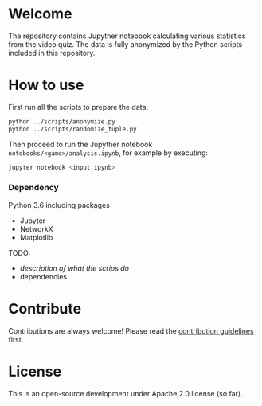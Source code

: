 # Welcome

The repository contains Jupyther notebook calculating various statistics from the video quiz. The data is fully anonymized by the Python scripts included in this repository.

# How to use

First run all the scripts to prepare the data:
```bash
python ../scripts/anonymize.py
python ../scripts/randomize_tuple.py
```
Then proceed to run the Jupyther notebook ```notebooks/<game>/analysis.ipynb```, 
for example by executing:
```bash
jupyter notebook <input.ipynb>
```

### Dependency

Python 3.6 including packages
- Jupyter
- NetworkX
- Matplotlib

TODO:
- _description of what the scrips do_
- dependencies

# Contribute

Contributions are always welcome!
Please read the [contribution guidelines](contributing.md) first.

# License

This is an open-source development under Apache 2.0 license (so far).

